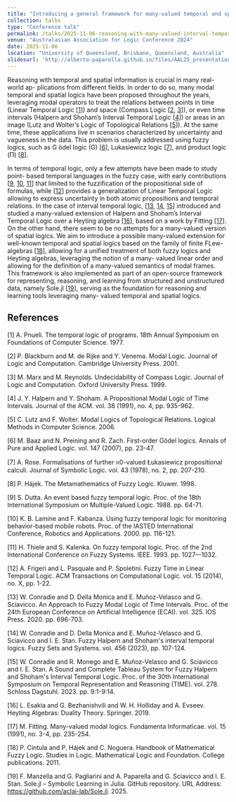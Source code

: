 ```yaml
---
title: "Introducing a general framework for many-valued temporal and spatial logic."
collection: talks
type: "Conference talk"
permalink: /talks/2025-11-06-reasoning-with-many-valued-interval-temporal-logic
venue: "Australasian Association for Logic Conference 2024"
date: 2025-11-06
location: "University of Queensland, Brisbane, Queensland, Australia"
slidesurl: 'http://alberto-paparella.github.io/files/AAL25_presentation.pdf'
---
```

Reasoning with temporal and spatial information is crucial in many real-world ap-
plications from different fields. In order to do so, many modal temporal and spatial
logics have been proposed throughout the years, leveraging modal operators to treat
the relations between points in time (Linear Temporal Logic [[1](#1)]) and space (Compass
Logic [[2](#2), [3](#3)]), or even time intervals (Halpern and Shoham’s Interval Temporal Logic [[4](#4)])
or areas in an image (Lutz and Wolter’s Logic of Topological Relations [[5](#5)]).
At the same time, these applications live in scenarios characterized by uncertainty
and vagueness in the data. This problem is usually addressed using fuzzy logics, such
as G ̈odel logic (G) [[6](#6)], Lukasiewicz logic [[7](#7)], and product logic (Π) [[8](#8)].

In terms of temporal logic, only a few attempts have been made to study point-
based temporal languages in the fuzzy case, with early contributions [[9](#9), [10](#10), [11](#11)] that
limited to the fuzzification of the propositional side of formulas, while [[12](#12)] provides a
generalization of Linear Temporal Logic allowing to express uncertainty in both atomic
propositions and temporal relations. In the case of interval temporal logic, [[13](#13), [14](#14), [15](#15)]
introduced and studied a many-valued extension of Halpern and Shoham’s Interval
Temporal Logic over a Heyting algebra [[16](#16)], based on a work by Fitting [[17](#17)]. On the
other hand, there seem to be no attempts for a many-valued version of spatial logics.
We aim to introduce a possible many-valued extension for well-known temporal and
spatial logics based on the family of finite FLew-algebras [[18](#18)], allowing for a unified
treatment of both fuzzy logics and Heyting algebras, leveraging the notion of a many-
valued linear order and allowing for the definition of a many-valued semantics of modal
frames. This framework is also implemented as part of an open-source framework for
representing, reasoning, and learning from structured and unstructured data, namely
Sole.jl [[19](#19)], serving as the foundation for reasoning and learning tools leveraging many-
valued temporal and spatial logics.

## References
<a id="1">[1]</a> 
A. Pnueli.
The temporal logic of programs.
18th Annual Symposium on Foundations of Computer Science.
1977.

<a id="2">[2]</a> 
P. Blackburn and M. de Rijke and Y. Venema.
Modal Logic.
Journal of Logic and Computation.
Cambridge University Press.
2001.


<a id="3">[3]</a> 
M. Marx and M. Reynolds.
Undecidability of Compass Logic.
Journal of Logic and Computation.
Oxford University Press.
1999.

<a id="4">[4]</a> 
J. Y. Halpern and Y. Shoham.
A Propositional Modal Logic of Time Intervals.
Journal of the ACM.
vol. 38 (1991), no. 4, pp. 935-962.

<a id="5">[5]</a> 
C. Lutz and F. Wolter.
Modal Logics of Topological Relations. 
Logical Methods in Computer Science.
2006.

<a id="6">[6]</a> 
M. Baaz and N. Preining and R. Zach.
First-order Gödel logics.
Annals of Pure and Applied Logic.
vol. 147 (2007), pp. 23-47.

<a id="7">[7]</a> 
A. Rose.
Formalisations of further ℵ0-valued Łukasiewicz propositional calculi.
Journal of Symbolic Logic.
vol. 43 (1978), no. 2, pp. 207-210.

<a id="8">[8]</a> 
P. Hájek.
The Metamathematics of Fuzzy Logic.
Kluwer.
1998.

<a id="9">[9]</a> 
S. Dutta.
An event based fuzzy temporal logic.
Proc. of the 18th International Symposium on Multiple-Valued Logic.
1988.
pp. 64-71.

<a id="10">[10]</a> 
K. B. Lamine and F. Kabanza.
Using fuzzy temporal logic for monitoring behavior-based mobile robots.
Proc. of the IASTED International Conference, Robotics and Applications.
2000.
pp. 116-121.

<a id="11">[11]</a> 
H. Thiele and S. Kalenka.
On fuzzy temporal logic.
Proc. of the 2nd International Conference on Fuzzy Systems.
IEEE.
1993.
pp. 1027–-1032.

<a id="12">[12]</a> 
A. Frigeri and L. Pasquale and P. Spoletini.
Fuzzy Time in Linear Temporal Logic.
ACM Transactions on Computational Logic.
vol. 15 (2014), no. X, pp. 1-22.

<a id="13">[13]</a> 
W. Conradie and D. Della Monica and E. Muñoz-Velasco and G. Sciavicco.
An Approach to Fuzzy Modal Logic of Time Intervals.
Proc. of the 24th European Conference on Artificial Intelligence (ECAI).
vol. 325.
IOS Press.
2020.
pp. 696-703.

<a id="14">[14]</a> 
W. Conradie and D. Della Monica and E. Muñoz-Velasco and G. Sciavicco and I. E. Stan.
Fuzzy Halpern and Shoham's interval temporal logics.
Fuzzy Sets and Systems.
vol. 456 (2023), pp. 107-124.

<a id="15">[15]</a> 
W. Conradie and R. Monego and E. Muñoz-Velasco and G. Sciavicco and I. E. Stan.
A Sound and Complete Tableau System for Fuzzy Halpern and Shoham's Interval Temporal Logic.
Proc. of the 30th International Symposium on Temporal Representation and Reasoning (TIME).
vol. 278.
Schloss Dagstuhl.
2023.
pp. 9:1-9:14.

<a id="16">[16]</a> 
L. Esakia and G. Bezhanishvili and W. H. Holliday and A. Evseev.
Heyting Algebras: Duality Theory.
Springer.
2019.

<a id="17">[17]</a> 
M. Fitting.
Many-valued modal logics.
Fundamenta Informaticae.
vol. 15 (1991), no. 3-4, pp. 235-254.

<a id="18">[18]</a> 
P. Cintula and P. Hájek and C. Noguera.
Handbook of Mathematical Fuzzy Logic.
Studies in Logic. Mathematical Logic and Foundation.
College publications.
2011.

<a id="19">[19]</a> 
F. Manzella and G. Pagliarini and A. Paparella and G. Sciavicco and I. E. Stan.
Sole.jl – Symbolic Learning in Julia.
GitHub repository.
URL Address: https://github.com/aclai-lab/Sole.jl.
2025.
